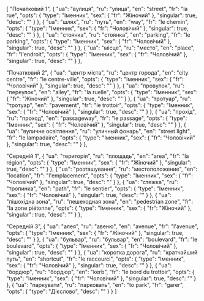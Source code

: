 [
  "Початковий 1",
  {
    "ua": "вулиця",
    "ru": "улица",
    "en": "street",
    "fr": "la rue",
    "opts": {
      "type": "Іменник",
      "sex": {
        "fr": "Жіночий"
      },
      "singular": true,
      "desc": ""
    }
  },
  {
    "ua": "шлях",
    "ru": "путь",
    "en": "way",
    "fr": "le chemin",
    "opts": {
      "type": "Іменник",
      "sex": {
        "fr": "Чоловічий"
      },
      "singular": true,
      "desc": ""
    }
  },
  {
    "ua": "стоянка",
    "ru": "стоянка",
    "en": "parking",
    "fr": "le parking",
    "opts": {
      "type": "Іменник",
      "sex": {
        "fr": "Чоловічий"
      },
      "singular": true,
      "desc": ""
    }
  },
  {
    "ua": "місце",
    "ru": "место",
    "en": "place",
    "fr": "l'endroit",
    "opts": {
      "type": "Іменник",
      "sex": {
        "fr": "Чоловічий"
      },
      "singular": true,
      "desc": ""
    }
  },


  
  "Початковий 2",
  {
    "ua": "центр міста",
    "ru": "центр города",
    "en": "city centre",
    "fr": "le centre-ville",
    "opts": {
      "type": "Іменник",
      "sex": {
        "fr": "Чоловічий"
      },
      "singular": true,
      "desc": ""
    }
  },
  {
    "ua": "провулок",
    "ru": "переулок",
    "en": "alley",
    "fr": "la ruelle",
    "opts": {
      "type": "Іменник",
      "sex": {
        "fr": "Жіночий"
      },
      "singular": true,
      "desc": ""
    }
  },
  {
    "ua": "тротуар",
    "ru": "тротуар",
    "en": "pavement",
    "fr": "le trottoir",
    "opts": {
      "type": "Іменник",
      "sex": {
        "fr": "Чоловічий"
      },
      "singular": true,
      "desc": ""
    }
  },
  {
    "ua": "прохід",
    "ru": "проход",
    "en": "passageway",
    "fr": "le passage",
    "opts": {
      "type": "Іменник",
      "sex": {
        "fr": "Чоловічий"
      },
      "singular": true,
      "desc": ""
    }
  },
  {
    "ua": "вуличне освітлення",
    "ru": "уличный фонарь",
    "en": "street light",
    "fr": "le lampadaire",
    "opts": {
      "type": "Іменник",
      "sex": {
        "fr": "Чоловічий"
      },
      "singular": true,
      "desc": ""
    }
  },



  "Середній 1",
  {
    "ua": "територія",
    "ru": "площадь",
    "en": "area",
    "fr": "la région",
    "opts": {
      "type": "Іменник",
      "sex": {
        "fr": "Жіночий"
      },
      "singular": true,
      "desc": ""
    }
  },
  {
    "ua": "розташування",
    "ru": "местоположение",
    "en": "location",
    "fr": "l'emplacement",
    "opts": {
      "type": "Іменник",
      "sex": {
        "fr": "Чоловічий"
      },
      "singular": true,
      "desc": ""
    }
  },
  {
    "ua": "стежка",
    "ru": "тропинка",
    "en": "path",
    "fr": "le sentier",
    "opts": {
      "type": "Іменник",
      "sex": {
        "fr": "Чоловічий"
      },
      "singular": true,
      "desc": ""
    }
  },
  {
    "ua": "пішохідна зона",
    "ru": "пешеходная зона",
    "en": "pedestrian zone",
    "fr": "la zone piétonne",
    "opts": {
      "type": "Іменник",
      "sex": {
        "fr": "Жіночий"
      },
      "singular": true,
      "desc": ""
    }
  },



  "Середній 3",
  {
    "ua": "алея",
    "ru": "авеню",
    "en": "avenue",
    "fr": "l'avenue",
    "opts": {
      "type": "Іменник",
      "sex": {
        "fr": "Жіночий"
      },
      "singular": true,
      "desc": ""
    }
  },
  {
    "ua": "бульвар",
    "ru": "бульвар",
    "en": "boulevard",
    "fr": "le boulevard",
    "opts": {
      "type": "Іменник",
      "sex": {
        "fr": "Чоловічий"
      },
      "singular": true,
      "desc": ""
    }
  },
  {
    "ua": "коротка дорога",
    "ru": "кратчайший путь",
    "en": "shortcut",
    "fr": "le raccourci",
    "opts": {
      "type": "Іменник",
      "sex": {
        "fr": "Чоловічий"
      },
      "singular": true,
      "desc": ""
    }
  },
  {
    "ua": "бордюр",
    "ru": "бордюр",
    "en": "kerb",
    "fr": "le bord du trottoir",
    "opts": {
      "type": "Іменник",
      "sex": {
        "fr": "Чоловічий"
      },
      "singular": true,
      "desc": ""
    }
  },
  {
    "ua": "паркувати",
    "ru": "парковать",
    "en": "to park",
    "fr": "garer",
    "opts": {
      "type": "Дієслово",
      "desc": ""
    }
  }
]
